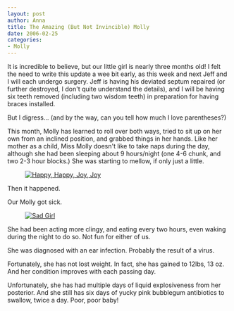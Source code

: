 ```yaml
--- 
layout: post
author: Anna
title: The Amazing (But Not Invincible) Molly
date: 2006-02-25
categories: 
- Molly
---
```


It is incredible to believe, but our little girl is nearly three months old! I felt the need to write this update a wee bit early, as this week and next Jeff and I will each undergo surgery. Jeff is having his deviated septum repaired (or further destroyed, I don't quite understand the details), and I will be having six teeth removed (including two wisdom teeth) in preparation for having braces installed.

But I digress... (and by the way, can you tell how much I love parentheses?)

This month, Molly has learned to roll over both ways, tried to sit up on her own from an inclined position, and grabbed things in her hands. Like her mother as a child, Miss Molly doesn't like to take naps during the day, although she had been sleeping about 9 hours/night (one 4-6 chunk, and two 2-3 hour blocks.) She was starting to mellow, if only just a little.

<figure><a href="http://www.flickr.com/photo.gne?id=104450718"><img class="photo" src="http://static.flickr.com/41/104450718_9f297a98ff.jpg" alt="Happy, Happy, Joy, Joy" border="0"></a> </figure>

Then it happened.

Our Molly got sick.

<figure><a href="http://www.flickr.com/photo.gne?id=104451363"><img class="photo" src="http://static.flickr.com/43/104451363_4f64da03b9.jpg" alt="Sad Girl" border="0"></a> </figure>

She had been acting more clingy, and eating every two hours, even waking during the night to do so. Not fun for either of us.

She was diagnosed with an ear infection. Probably the result of a virus.

Fortunately, she has not lost weight. In fact, she has gained to 12lbs, 13 oz. And her condition improves with each passing day.

Unfortunately, she has had multiple days of liquid explosiveness from her posterior. And she still has six days of yucky pink bubblegum antibiotics to swallow, twice a day. Poor, poor baby!
